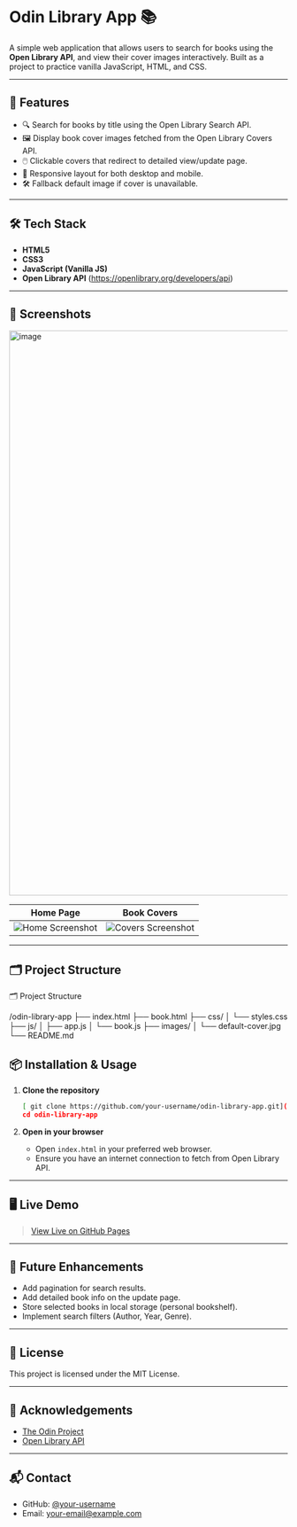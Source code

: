 # Odin Library App 📚

A simple web application that allows users to search for books using the **Open Library API**, and view their cover images interactively. Built as a project to practice vanilla JavaScript, HTML, and CSS.

---

## 🚀 Features

- 🔍 Search for books by title using the Open Library Search API.
- 🖼️ Display book cover images fetched from the Open Library Covers API.
- 🖱️ Clickable covers that redirect to detailed view/update page.
- 📂 Responsive layout for both desktop and mobile.
- 🛠️ Fallback default image if cover is unavailable.

---

## 🛠️ Tech Stack

- **HTML5**
- **CSS3**
- **JavaScript (Vanilla JS)**
- **Open Library API** (https://openlibrary.org/developers/api)

---

## 📸 Screenshots
<img width="960" height="1020" alt="image" src="https://github.com/user-attachments/assets/61141702-2621-4041-aba5-260a64227f8a" />


| Home Page | Book Covers |
|-----------|-------------|
| ![Home Screenshot](path/to/screenshot1.png) | ![Covers Screenshot](path/to/screenshot2.png) |

---

## 🗂️ Project Structure

🗂️ Project Structure

/odin-library-app
├── index.html
├── book.html
├── css/
│ └── styles.css
├── js/
│ ├── app.js
│ └── book.js
├── images/
│ └── default-cover.jpg
└── README.md



## 📦 Installation & Usage

1. **Clone the repository**
    ```bash
   [ git clone https://github.com/your-username/odin-library-app.git](https://github.com/raymund-corpuz/odin-library-project.git)
    cd odin-library-app
    ```

2. **Open in your browser**
    - Open `index.html` in your preferred web browser.
    - Ensure you have an internet connection to fetch from Open Library API.

---

## 🖥️ Live Demo
> [View Live on GitHub Pages]([https://your-username.github.io/odin-library-app](https://github.com/raymund-corpuz/odin-library-project.git))

---

## 🧩 Future Enhancements
- Add pagination for search results.
- Add detailed book info on the update page.
- Store selected books in local storage (personal bookshelf).
- Implement search filters (Author, Year, Genre).

---

## 📝 License
This project is licensed under the MIT License.

---

## 🙌 Acknowledgements
- [The Odin Project](https://www.theodinproject.com/)
- [Open Library API](https://openlibrary.org/developers/api)

---

## 📬 Contact
- GitHub: [@your-username]([https://github.com/your-username](https://github.com/raymund-corpuz/))
- Email: your-email@example.com

